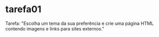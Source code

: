 # tarefa01
Tarefa: "Escolha um tema da sua preferência e crie uma página HTML contendo imagens e links para sites externos."
